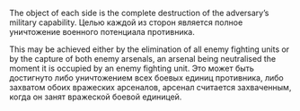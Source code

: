 
The object of each side is the complete destruction of the adversary’s military capability.
Целью каждой из сторон является полное уничтожение военного потенциала противника.

This may be achieved either by the elimination of all enemy fighting units or by the capture of both enemy arsenals, an arsenal being neutralised the moment it is occupied by an enemy fighting unit.
Это может быть достигнуто либо уничтожением всех боевых единиц противника, либо захватом обоих вражеских арсеналов, арсенал считается захваченным, когда он занят вражеской боевой единицей.